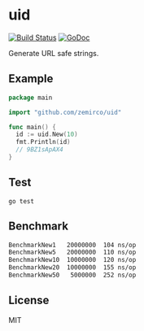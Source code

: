 
# uid

[![Build Status](https://travis-ci.org/zemirco/uid.svg)](https://travis-ci.org/zemirco/uid)
[![GoDoc](https://godoc.org/github.com/zemirco/uid?status.svg)](https://godoc.org/github.com/zemirco/uid)

Generate URL safe strings.

## Example

```go
package main

import "github.com/zemirco/uid"

func main() {
  id := uid.New(10)
  fmt.Println(id)
  // 9BZ1sApAX4
}
```

## Test

`go test`

## Benchmark

```bash
BenchmarkNew1   20000000  104 ns/op
BenchmarkNew5   20000000  110 ns/op
BenchmarkNew10  10000000  120 ns/op
BenchmarkNew20  10000000  155 ns/op
BenchmarkNew50   5000000  252 ns/op
```

## License

MIT
